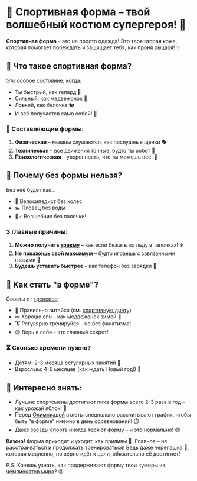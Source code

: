 # 👟 Спортивная форма – твой волшебный костюм супергероя! 🦸

**Спортивная форма** – это не просто одежда! Это твоя вторая кожа, которая помогает побеждать и защищает тебя, как броня рыцаря! ✨

## 🧐 Что такое спортивная форма?

Это особое состояние, когда:
- Ты быстрый, как гепард 🐆
- Сильный, как медвежонок 🐻
- Ловкий, как белочка 🐿️
- И всё получается само собой! 🎯

### 🌈 Составляющие формы:
1. **Физическая** – мышцы слушаются, как послушные щенки 🐕
2. **Техническая** – все движения точные, будто ты робот 🤖
3. **Психологическая** – уверенность, что ты можешь всё! 💪

## 🚀 Почему без формы нельзя?

Без неё будет как...
- 🚴 Велосипедист без колес
- 🏊 Пловец без воды
- 🧙♂️ Волшебник без палочки!

### 3 главные причины:
1. **Можно получить [травму](травмы_в_спорте.md)** – как если бежать по льду в тапочках! ❄️
2. **Не покажешь свой максимум** – будто играешь с завязанными глазами 👀
3. **Будешь уставать быстрее** – как телефон без зарядки 📱

## 🏅 Как стать "в форме"?

Советы от [тренеров](тренер.md):
- 🥦 Правильно питайся (см. [спортивную диету](спортивная_диета.md))
- 💤 Хорошо спи – как медвежонок зимой 🐻
- 🏋️ Регулярно тренируйся – но без фанатизма!
- 😊 Верь в себя – это главный секрет!

### ⏳ Сколько времени нужно?
- Детям: 2-3 месяца регулярных занятий 📅
- Взрослым: 4-6 месяцев (как ждать Новый год!) 🎄

## 🌟 Интересно знать:
- Лучшие спортсмены достигают пика формы всего 2-3 раза в год – как урожай яблок! 🍎
- Перед [Олимпиадой](олимпийские_игры.md) атлеты специально рассчитывают график, чтобы быть "в форме" именно в день соревнований! ⏱️
- Даже [звёзды спорта](звёзды_спорта.md) иногда теряют форму – и это нормально! 😊

**Важно!** Форма приходит и уходит, как приливы 🌊. Главное – не расстраиваться и продолжать тренироваться! Ведь даже черепашка 🐢, которая медленно, но верно идёт к цели, обязательно её достигнет!

P.S. Хочешь узнать, как поддерживают форму твои кумиры из [чемпионатов мира](чемпионат_мира.md)? 😉